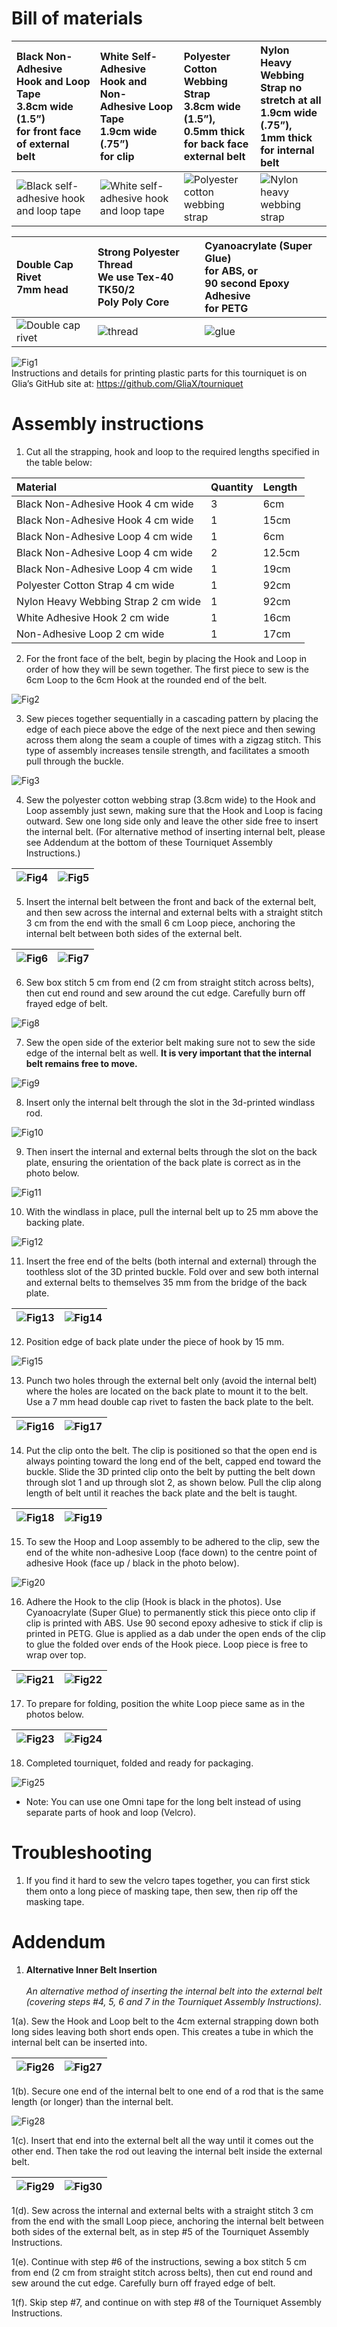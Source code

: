 # Bill of materials

|Black Non-Adhesive<br>Hook and Loop Tape<br>3.8cm wide (1.5”)<br>for front face<br>of external belt|White Self-Adhesive<br>Hook and Non-<br>Adhesive Loop Tape<br>1.9cm wide (.75”)<br>for clip|Polyester Cotton<br>Webbing Strap<br>3.8cm wide (1.5”),<br>0.5mm thick<br>for back face<br>external belt|Nylon Heavy Webbing<br>Strap **no stretch at all**<br>1.9cm wide (.75”),<br>1mm thick<br>for internal belt|
|:-------------------------|:-------------------------|:-------------------------|:-------------------------|
|![Black self-adhesive hook and loop tape](../assets/instructions/part1.jpg)|![White self-adhesive hook and loop tape](../assets/instructions/part2.jpg)|![Polyester cotton webbing strap](../assets/instructions/part3.jpg)|![Nylon heavy webbing strap](../assets/instructions/part4.jpg)|

|Double Cap Rivet<br>7mm head|Strong Polyester Thread<br>We use Tex-40 TK50/2<br>Poly Poly Core|Cyanoacrylate (Super Glue)<br>for ABS, or<br>90 second Epoxy Adhesive <br>for PETG|
|:-------------------------|:-------------------------|:-------------------------|
|![Double cap rivet](../assets/instructions/part5.jpg)|![thread](../assets/instructions/part7.jpg)|![glue](../assets/instructions/part8.jpg)|

![Fig1](../assets/instructions/fig1.jpg)
<br>Instructions and details for printing plastic parts for this tourniquet is on Glia’s GitHub site at:
https://github.com/GliaX/tourniquet

# Assembly instructions
1. Cut all the strapping, hook and loop to the required lengths specified in the table below:

|Material|Quantity|Length|
|:--------------------------------------|:-------------------------|:-------------------------|
|Black Non-Adhesive Hook 4 cm wide|3|6cm|
|Black Non-Adhesive Hook 4 cm wide|1|15cm|
|Black Non-Adhesive Loop 4 cm wide|1|6cm|
|Black Non-Adhesive Loop 4 cm wide|2|12.5cm|
|Black Non-Adhesive Loop 4 cm wide|1|19cm|
|Polyester Cotton Strap 4 cm wide|1|92cm|
|Nylon Heavy Webbing Strap 2 cm wide|1|92cm|
|White Adhesive Hook 2 cm wide|1|16cm|
|Non-Adhesive Loop 2 cm wide|1|17cm|


2. For the front face of the belt, begin by placing the Hook and Loop in order of how they will be sewn together. The first piece to sew is the 6cm Loop to the 6cm Hook at the rounded end of the belt.

![Fig2](../assets/instructions/fig2.png)


3. Sew pieces together sequentially in a cascading pattern by placing the edge of each piece above 	the edge of the next piece and then sewing across them along the seam a couple of times with a zigzag stitch. This type of assembly increases tensile strength, and facilitates a smooth pull through the buckle.

![Fig3](../assets/instructions/fig3.png)


4. Sew the polyester cotton webbing strap (3.8cm wide) to the Hook and Loop assembly just sewn, making sure that the Hook and Loop is facing outward. Sew one long side only and leave the 	other side free to insert the internal belt. (For alternative method of inserting internal belt, please see Addendum at the bottom of these Tourniquet Assembly Instructions.)

|![Fig4](../assets/instructions/fig4.jpg)|![Fig5](../assets/instructions/fig5.jpg)|
|:--------------------------------------|:-------------------------|


5. Insert the internal belt between the front and back of the external belt, and then sew across the 	internal and external belts with a straight stitch 3 cm from the end with the small 6 cm Loop 	piece, anchoring the internal belt between both sides of the external belt.

|![Fig6](../assets/instructions/fig6.png)|![Fig7](../assets/instructions/fig7.png)|
|:--------------------------------------|:-------------------------|


6. Sew box stitch 5 cm from end (2 cm from straight stitch across belts), then cut end round and 	sew around the cut edge. Carefully burn off frayed edge of belt.

![Fig8](../assets/instructions/fig8.png)


7. Sew the open side of the exterior belt making sure not to sew the side edge of the internal belt 	as well. **It is very important that the internal belt remains free to move.**

![Fig9](../assets/instructions/fig9.png)


8. Insert only the internal belt through the slot in the 3d-printed windlass rod.

![Fig10](../assets/instructions/fig10.jpg)


9. Then insert the internal and external belts through the slot on the back plate, ensuring the 	orientation of the back plate is correct as in the photo below.

![Fig11](../assets/instructions/fig11.jpg)


10. With the windlass in place, pull the internal belt up to 25 mm above the backing plate.

![Fig12](../assets/instructions/fig12.pg)


11. Insert the free end of the belts (both internal and external) through the toothless slot of the 3D printed buckle. Fold over and sew both internal and external belts to themselves 35 mm from the bridge of the back plate.

|![Fig13](../assets/instructions/fig13.png)|![Fig14](../assets/instructions/fig14.png)|
|:--------------------------------------|:-------------------------|


12. Position edge of back plate under the piece of hook by 15 mm.

![Fig15](../assets/instructions/fig15.jpg)


13. Punch two holes through the external belt only (avoid the internal belt) where the holes are 	located on the back plate to mount it to the belt. Use a 7 mm head double cap rivet to fasten the 	back plate to the belt.

|![Fig16](../assets/instructions/fig16.jpg)|![Fig17](../assets/instructions/fig17.jpg)|
|:--------------------------------------|:-------------------------|


14. Put the clip onto the belt. The clip is positioned so that the open end is always pointing toward 	the long end of the belt, capped end toward the buckle. Slide the 3D printed clip onto the belt by 	putting the belt down through slot 1 and up through slot 2, as shown below. Pull the clip along 	length of belt until it reaches the back plate and the belt is taught.

|![Fig18](../assets/instructions/fig18.png)|![Fig19](../assets/instructions/fig19.png)|
|:--------------------------------------|:-------------------------|


15. To sew the Hoop and Loop assembly to be adhered to the clip, sew the end of the white non-adhesive Loop (face down) to the centre point of adhesive Hook (face up / black in the photo below).

![Fig20](../assets/instructions/fig20.jpg)


16. Adhere the Hook to the clip (Hook is black in the photos). Use Cyanoacrylate (Super Glue) to 	permanently stick this piece onto clip if clip is printed with ABS. Use 90 second epoxy adhesive 	to stick if clip is printed in PETG. Glue is applied as a dab under the open ends of the clip to 	glue the folded over ends of the Hook piece. Loop piece is free to wrap over top.

|![Fig21](../assets/instructions/fig21.png)|![Fig22](../assets/instructions/fig22.png)|
|:--------------------------------------|:-------------------------|


17. To prepare for folding, position the white Loop piece same as in the photos below.

|![Fig23](../assets/instructions/fig23.png)|![Fig24](../assets/instructions/fig24.png)|
|:--------------------------------------|:-------------------------|


18. Completed tourniquet, folded and ready for packaging.

![Fig25](../assets/instructions/fig25.jpg)


* Note: You can use one Omni tape for the long belt instead of using separate parts of hook and loop (Velcro).
# Troubleshooting
1. If you find it hard to sew the velcro tapes together, you can first stick them onto a long piece of masking tape, then sew, then rip off the masking tape.
# Addendum
1. **Alternative Inner Belt Insertion**
<br><br>*An alternative method of inserting the internal belt into the external belt (covering steps #4, 5, 6 and 7 in the Tourniquet Assembly Instructions).*

1(a). Sew the Hook and Loop belt to the 4cm external strapping down both long sides leaving both short ends open. This creates a tube in which the internal belt can be inserted into.

|![Fig26](../assets/instructions/fig26.jpg)|![Fig27](../assets/instructions/fig27.jpg)|
|:--------------------------------------|:-------------------------|

1(b). Secure one end of the internal belt to one end of a rod that is the same length (or longer) than the internal belt.

![Fig28](../assets/instructions/fig28.jpg)

1(c). Insert that end into the external belt all the way until it comes out the other end. Then take the rod out leaving the internal belt inside the external belt.

|![Fig29](../assets/instructions/fig29.jpg)|![Fig30](../assets/instructions/fig30.jpg)|
|:--------------------------------------|:-------------------------|

1(d). Sew across the internal and external belts with a straight stitch 3 cm from the end with the small Loop piece, anchoring the internal belt between both sides 		of the external belt, as in step #5 of the Tourniquet Assembly Instructions.

1(e). Continue with step #6 of the instructions, sewing a box stitch 5 cm from end (2 cm from straight stitch across belts), then cut end round and sew around the 		cut edge. Carefully burn off frayed edge of belt.

1(f). Skip step #7, and continue on with step #8 of the Tourniquet Assembly	Instructions.

